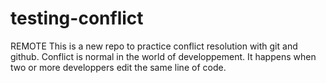 # testing-conflict
REMOTE
This is a new repo to practice conflict resolution with git and github.
Conflict is normal in the world of developpement.
It happens when two or more developpers edit the same line of code.

